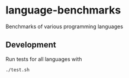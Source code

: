 # language-benchmarks
Benchmarks of various programming languages


## Development

Run tests for all languages with

```sh
./test.sh
```